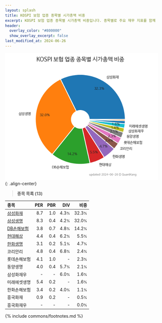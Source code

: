 ```yaml
---
layout: splash
title: KOSPI 보험 업종 종목별 시가총액 비중
excerpt: KOSPI 보험 업종 종목별 시가총액 비중입니다. 종목별로 주요 재무 지표를 함께 표시합니다.
header:
  overlay_color: "#800000"
  show_overlay_excerpt: false
last_modified_at: 2024-06-26
---
```



![KOSPI 보험 업종 종목별 시가총액 비중](/stats/sector/images/kospi_업종_보험_종목.png){: .align-center}


> **종목 목록 (13)**<a id="list"></a>

| **종목** | **PER** | **PBR** | **DIV** | **비중** |
| :------- | ------: | ------: | ------: | -------: |
| [삼성화재](/000810/) | 8.7 | 1.0 | 4.3<small>%</small> | 32.3<small>%</small> |
| [삼성생명](/032830/) | 8.3 | 0.4 | 4.2<small>%</small> | 32.0<small>%</small> |
| [DB손해보험](/005830/) | 3.8 | 0.7 | 4.8<small>%</small> | 14.2<small>%</small> |
| [현대해상](/001450/) | 4.4 | 0.4 | 6.2<small>%</small> | 5.5<small>%</small> |
| [한화생명](/088350/) | 3.1 | 0.2 | 5.1<small>%</small> | 4.7<small>%</small> |
| 코리안리 | 4.8 | 0.4 | 6.8<small>%</small> | 2.4<small>%</small> |
| 롯데손해보험 | 4.1 | 1.0 | - | 2.3<small>%</small> |
| 동양생명 | 4.0 | 0.4 | 5.7<small>%</small> | 2.1<small>%</small> |
| 삼성화재우 | - | - | 6.0<small>%</small> | 1.6<small>%</small> |
| 미래에셋생명 | 5.4 | 0.2 | - | 1.6<small>%</small> |
| 한화손해보험 | 3.4 | 0.2 | 4.0<small>%</small> | 1.1<small>%</small> |
| 흥국화재 | 0.9 | 0.2 | - | 0.5<small>%</small> |
| 흥국화재우 | - | - | - | 0.0<small>%</small> |

{% include commons/footnotes.md %}